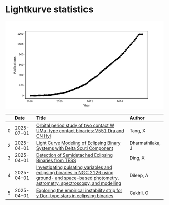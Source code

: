 
<h1>Lightkurve statistics</h1>
  
![publications](lightkurve-publications.png)  
  
|    | Date       | Title                                                                                                                                                                                                                    | Author           |
|---:|:-----------|:-------------------------------------------------------------------------------------------------------------------------------------------------------------------------------------------------------------------------|:-----------------|
|  0 | 2025-07-01 | [Orbital period study of two contact W UMa-type contact binaries: V551 Dra and CN Hyi](https://ui.adsabs.harvard.edu/abs/2025NewA..11702357T/abstract)                                                                   | Tang, X          |
|  2 | 2025-04-01 | [Light Curve Modeling of Eclipsing Binary Systems with Delta Scuti Component](https://ui.adsabs.harvard.edu/abs/2025arXiv250400482D/abstract)                                                                            | Dharmathilaka, J |
|  3 | 2025-04-01 | [Detection of Semidetached Eclipsing Binaries from TESS](https://ui.adsabs.harvard.edu/abs/2025AJ....169..202D/abstract)                                                                                                 | Ding, X          |
|  4 | 2025-04-01 | [Investigating pulsating variables and eclipsing binaries in NGC 2126 using ground- and space-based photometry, astrometry, spectroscopy, and modelling](https://ui.adsabs.harvard.edu/abs/2025MNRAS.538.1747D/abstract) | Dileep, A        |
|  5 | 2025-04-01 | [Exploring the empirical instability strip for γ Dor-type stars in eclipsing binaries](https://ui.adsabs.harvard.edu/abs/2025MNRAS.538..726C/abstract)                                                                   | Cakirli, O       |
